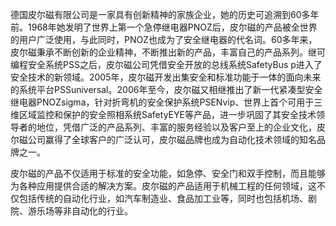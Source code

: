 德国皮尔磁有限公司是一家具有创新精神的家族企业，她的历史可追溯到60多年前。1968年她发明了世界上第一个急停继电器PNOZ后，皮尔磁的产品被全世界的用户广泛使用，与此同时，PNOZ也成为了安全继电器的代名词。60多年来，皮尔磁秉承不断创新的企业精神，不断推出新的产品，丰富自己的产品系列。继可编程安全系统PSS之后，皮尔磁公司凭借安全开放的总线系统SafetyBus p进入了安全技术的新领域。2005年，皮尔磁开发出集安全和标准功能于一体的面向未来的系统平台PSSuniversal。2006年至今，皮尔磁又相继推出了新一代紧凑型安全继电器PNOZsigma，针对折弯机的安全保护系统PSENvip、世界上首个可用于三维区域监控和保护的安全照相系统SafetyEYE等产品，进一步巩固了其安全技术领导者的地位，凭借广泛的产品系列、丰富的服务经验以及客户至上的企业文化，皮尔磁公司赢得了全球客户的广泛认可，皮尔磁品牌也成为自动化技术领域的知名品牌之一。

皮尔磁的产品不仅适用于标准的安全功能，如急停、安全门和双手控制，而且能够为各种应用提供合适的解决方案。皮尔磁的产品适用于机械工程的任何领域，这不仅包括传统的自动化行业，如汽车制造业、食品加工业等，同时也包括机场、剧院、游乐场等非自动化的行业。
